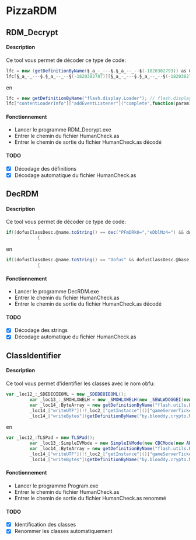 # PizzaRDM
## RDM_Decrypt
#### Description
Ce tool vous permet de décoder ce type de code:
```ActionScript
lfc = new (getDefinitionByName(§_a_-_---§.§_a_--_--§(-1820302793)) as Class)();
lfc[§_a_-_---§.§_a_--_--§(-1820302787)][§_a_-_---§.§_a_--_--§(-1820302790)](§_a_-_---§.§_a_--_--§(-1820302815),function(param1:*):void
```

en

```ActionScript
lfc = new getDefinitionByName("flash.display.Loader"); // flash.display.Loader
lfc["contentLoaderInfo"]["addEventListener"]("complete",function(param1:*):void
```

#### Fonctionnement
* Lancer le programme RDM_Decrypt.exe
* Entrer le chemin du fichier HumanCheck.as
* Entrer le chemin de sortie du fichier HumanCheck.as décodé

#### TODO
- [x] Décodage des définitions
- [x] Décodage automatique du fichier HumanCheck.as

## DecRDM
#### Description
Ce tool vous permet de décoder ce type de code:
```ActionScript
if((dofusClassDesc.@name.toString() == dec("PFmDRk0=","eDblMz4=") && dofusClassDesc.@base.toString() == dec("WayFi0h6xE3NXVOhncIaB9BW11la","P8Dk+CBUoCS+LQ==") && dofusClassDesc.@isDynamic.toString() == "false" && dofusClassDesc.@isFinal.toString() == "false" && dofusClassDesc.@isStatic.toString() == "false" && _loc3_.@declaredBy.toString() == dec("VHURGC9Ia1ZHKl54CVF9ImZMRDZTYD8JLQNsSw==","Mhlwa0dmDz80Wg==")) != function():Boolean
            {
```

en

```ActionScript
if((dofusClassDesc.@name.toString() == "Dofus" && dofusClassDesc.@base.toString() == "flash.display::Sprite" && dofusClassDesc.@isDynamic.toString() == "false" && dofusClassDesc.@isFinal.toString() == "false" && dofusClassDesc.@isStatic.toString() == "false" && _loc3_.@declaredBy.toString() == "flash.display::DisplayObject") != function():Boolean
            {
```
            
#### Fonctionnement
* Lancer le programme DecRDM.exe
* Entrer le chemin du fichier HumanCheck.as
* Entrer le chemin de sortie du fichier HumanCheck.as décodé

#### TODO
- [x] Décodage des strings
- [x] Décodage automatique du fichier HumanCheck.as

## ClassIdentifier
#### Description
Ce tool vous permet d'identifier les classes avec le nom obfu:
```ActionScript
var _loc12_:_SDEDEOIEOML = new _SDEDEOIEOML();
         var _loc13_:_SMOHLXWELH = new _SMOHLXWELH(new _SEWLWDOGGEI(new _SEXGEGLIGWO(_loc11_),_loc12_));
         var _loc14_:ByteArray = new getDefinitionByName("flash.utils.ByteArray")();
         _loc14_["writeUTF"](!!_loc2_["getInstance"]()["gameServerTicket"]?_loc2_["getInstance"]()["gameServerTicket"]:"");
         _loc14_["writeBytes"](getDefinitionByName("by.blooddy.crypto.MD5")["hash"](_loc10_));
```

en

```ActionScript
var _loc12_:TLSPad = new TLSPad();
         var _loc13_:SimpleIVMode = new SimpleIVMode(new CBCMode(new AESKey(_loc11_),_loc12_));
         var _loc14_:ByteArray = new getDefinitionByName("flash.utils.ByteArray")();
         _loc14_["writeUTF"](!!_loc2_["getInstance"]()["gameServerTicket"]?_loc2_["getInstance"]()["gameServerTicket"]:"");
         _loc14_["writeBytes"](getDefinitionByName("by.blooddy.crypto.MD5")["hash"](_loc10_));
```

#### Fonctionnement
* Lancer le programme Program.exe
* Entrer le chemin du fichier HumanCheck.as
* Entrer le chemin de sortie du fichier HumanCheck.as renommé

#### TODO
- [x] Identification des classes
- [x] Renommer les classes automatiquement
